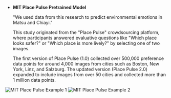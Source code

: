 - **MIT Place Pulse Pretrained Model**

    "We used data from this research to predict environmental emotions in Matsu and Chiayi."

    This study originated from the "Place Pulse" crowdsourcing platform, where participants answered evaluative questions like "Which place looks safer?" or "Which place is more lively?" by selecting one of two images. 

    The first version of Place Pulse (1.0) collected over 500,000 preference data points for around 4,000 images from cities such as Boston, New York, Linz, and Salzburg. The updated version (Place Pulse 2.0) expanded to include images from over 50 cities and collected more than 1 million data points.

![MIT Place Pulse Example 1](public\hsiao_pic\MIT_1.png)
![MIT Place Pulse Example 2](public\hsiao_pic\MIT_2.png)

